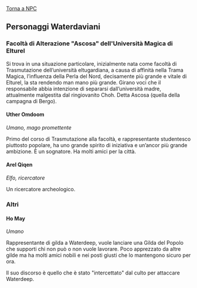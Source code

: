 [Torna a NPC](../npc.md)

## Personaggi Waterdaviani

### Facoltà di Alterazione "Ascosa" dell'Università Magica di Elturel

Si trova in una situazione particolare, inizialmente nata come facoltà di Trasmutazione dell’università eltugardiana, a causa di affinità nella Trama Magica, l’influenza della Perla del Nord, decisamente più grande e vitale di Elturel, la sta rendendo man mano più grande. Girano voci che il responsabile abbia intenzione di separarsi dall’università madre, attualmente malgestita dal ringiovanito Choh. Detta Ascosa (quella della campagna di Bergo).

#### Uther Omdoom

*Umano, mago promettente*

Primo del corso di Trasmutazione alla facoltà, e rappresentante studentesco piuttosto popolare, ha uno grande spirito di iniziativa e un’ancor più grande ambizione. È un sognatore. Ha molti amici per la città.

#### Arel Qiqen

*Elfo, ricercatore*

Un ricercatore archeologico.


### Altri

#### Ho May

*Umano*

Rappresentante di gilda a Waterdeep, vuole lanciare una Gilda del Popolo che supporti chi non può o non vuole lavorare. Poco apprezzato da altre gilde ma ha molti amici nobili e nei posti giusti che lo mantengono sicuro per ora.

Il suo discorso è quello che è stato "intercettato" dal culto per attaccare Waterdeep.